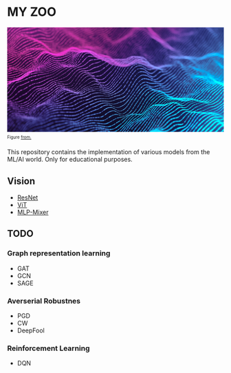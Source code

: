 # MY ZOO
![img1](readme_images/ai.png) <sub><sup>Figure [from.](https://www.google.com/search?q=ai+images&source=lnms&tbm=isch&sa=X&ved=2ahUKEwiYm46Rs_HyAhV8_7sIHUZBCToQ_AUoAXoECAEQAw&biw=1920&bih=937#imgrc=oOJPYDXJ2GEDKM)<sub><sup>

This repository contains the implementation of various models from the ML/AI world. Only for educational purposes.

## Vision
* [ResNet](https://github.com/CepkaR/My-ZOO/tree/main/vision/ResNet)
* [ViT](https://github.com/CepkaR/My-ZOO/tree/main/vision/ViT)
* [MLP-Mixer](https://github.com/CepkaR/My-ZOO/tree/main/vision/MLP_Mixer)

## TODO
### Graph representation learning
* GAT
* GCN
* SAGE

### Averserial Robustnes
* PGD
* CW
* DeepFool

### Reinforcement Learning
* DQN
